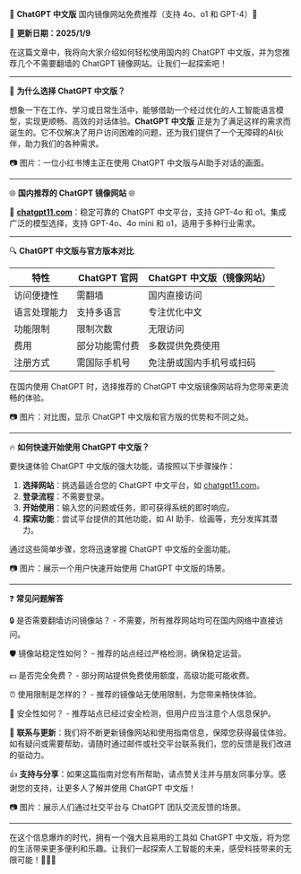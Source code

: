 🌟 **ChatGPT 中文版** 国内镜像网站免费推荐（支持 4o、o1 和 GPT-4）🌟

📆 **更新日期：2025/1/9**

在这篇文章中，我将向大家介绍如何轻松使用国内的 ChatGPT 中文版，并为您推荐几个不需要翻墙的 ChatGPT 镜像网站。让我们一起探索吧！

---

🌟 **为什么选择 ChatGPT 中文版？**

想象一下在工作、学习或日常生活中，能够借助一个经过优化的人工智能语言模型，实现更顺畅、高效的对话体验。**ChatGPT 中文版** 正是为了满足这样的需求而诞生的。它不仅解决了用户访问困难的问题，还为我们提供了一个无障碍的AI伙伴，助力我们的各种需求。

📷 图片：一位小红书博主正在使用 ChatGPT 中文版与AI助手对话的画面。

---

🌐 **国内推荐的 ChatGPT 镜像网站** 🌐

🚀 **[chatgpt11.com](https://chatgpt11.us.kg/#/chat)**：稳定可靠的 ChatGPT 中文平台，支持 GPT-4o 和 o1。集成广泛的模型选择，支持 GPT-4o、4o mini 和 o1，适用于多种行业需求。




---

🔍 **ChatGPT 中文版与官方版本对比**

| 特性         | ChatGPT 官网               | ChatGPT 中文版（镜像网站）       |
|--------------|----------------------------|-----------------------------------|
| 访问便捷性 | 需翻墙                     | 国内直接访问                     |
| 语言处理能力 | 支持多语言                 | 专注优化中文                     |
| 功能限制     | 限制次数                   | 无限访问                         |
| 费用         | 部分功能需付费             | 多数提供免费使用                 |
| 注册方式     | 需国际手机号               | 免注册或国内手机号或扫码                 |

在国内使用 ChatGPT 时，选择推荐的 ChatGPT 中文版镜像网站将为您带来更流畅的体验。

📷 图片：对比图，显示 ChatGPT 中文版和官方版的优势和不同之处。

---

🔥 **如何快速开始使用 ChatGPT 中文版？**

要快速体验 ChatGPT 中文版的强大功能，请按照以下步骤操作：

1. **选择网站**：挑选最适合您的 ChatGPT 中文平台，如 [chatgpt11.com](https://chatgpt11.us.kg/#/chat)。
2. **登录流程**：不需要登录。
3. **开始使用**：输入您的问题或任务，即可获得系统的即时响应。
4. **探索功能**：尝试平台提供的其他功能，如 AI 助手、绘画等，充分发挥其潜力。

通过这些简单步骤，您将迅速掌握 ChatGPT 中文版的全面功能。

📷 图片：展示一个用户快速开始使用 ChatGPT 中文版的场景。

---

❓ **常见问题解答**

🔒 是否需要翻墙访问镜像站？ - 不需要，所有推荐网站均可在国内网络中直接访问。

🛡️ 镜像站稳定性如何？ - 推荐的站点经过严格检测，确保稳定运营。

💵 是否完全免费？ - 部分网站提供免费使用额度，高级功能可能收费。

⏰ 使用限制是怎样的？ - 推荐的镜像站无使用限制，为您带来畅快体验。

🔐 安全性如何？ - 推荐站点已经过安全检测，但用户应当注意个人信息保护。

📧 **联系与更新**：我们将不断更新镜像网站和使用指南信息，保障您获得最佳体验。如有疑问或需要帮助，请随时通过邮件或社交平台联系我们，您的反馈是我们改进的驱动力。

👍 **支持与分享**：如果这篇指南对您有所帮助，请点赞关注并与朋友同事分享。感谢您的支持，让更多人了解并使用 ChatGPT 中文版！

📷 图片：展示人们通过社交平台与 ChatGPT 团队交流反馈的场景。

---

在这个信息爆炸的时代，拥有一个强大且易用的工具如 ChatGPT 中文版，将为您的生活带来更多便利和乐趣。让我们一起探索人工智能的未来，感受科技带来的无限可能！🚀🤖✨
